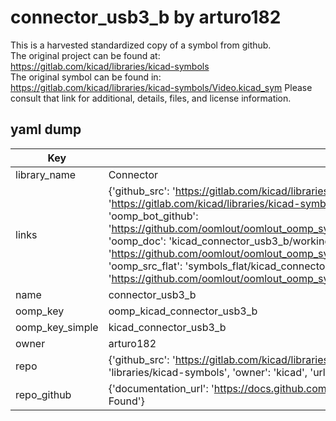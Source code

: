 # connector_usb3_b by arturo182  
This is a harvested standardized copy of a symbol from github.  
The original project can be found at:  
https://gitlab.com/kicad/libraries/kicad-symbols  
The original symbol can be found in:
https://gitlab.com/kicad/libraries/kicad-symbols/Video.kicad_sym
Please consult that link for additional, details, files, and license information.  
## yaml dump  
| Key | Value |  
| --- | --- |  
| library_name | Connector |  
| links | {'github_src': 'https://gitlab.com/kicad/libraries/kicad-symbols/Video.kicad_sym', 'github_src_repo': 'https://gitlab.com/kicad/libraries/kicad-symbols', 'oomp_bot': 'kicad_connector_usb3_b/working', 'oomp_bot_github': 'https://github.com/oomlout/oomlout_oomp_symbol_bot/tree/main/kicad_connector_usb3_b/working', 'oomp_doc': 'kicad_connector_usb3_b/working', 'oomp_doc_github': 'https://github.com/oomlout/oomlout_oomp_symbol_doc/tree/main/kicad_connector_usb3_b/working', 'oomp_src_flat': 'symbols_flat/kicad_connector_usb3_b/working', 'oomp_src_flat_github': 'https://github.com/oomlout/oomlout_oomp_symbol_src/tree/main/kicad_connector_usb3_b/working'} |  
| name | connector_usb3_b |  
| oomp_key | oomp_kicad_connector_usb3_b |  
| oomp_key_simple | kicad_connector_usb3_b |  
| owner | arturo182 |  
| repo | {'github_src': 'https://gitlab.com/kicad/libraries/kicad-symbols/Video.kicad_sym', 'name': 'libraries/kicad-symbols', 'owner': 'kicad', 'url': 'https://gitlab.com/kicad/libraries/kicad-symbols'} |  
| repo_github | {'documentation_url': 'https://docs.github.com/rest/repos/repos#get-a-repository', 'message': 'Not Found'} |  

